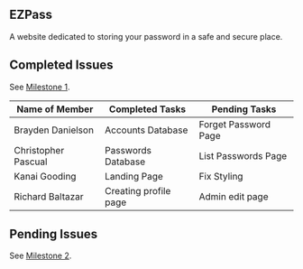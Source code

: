## EZPass
A website dedicated to storing your password in a safe and secure place.

## Completed Issues
See [Milestone 1](https://github.com/orgs/ezpass24/projects/1).

| Name of Member | Completed Tasks | Pending Tasks |
| ----- | ----- | ----- |
| Brayden Danielson | Accounts Database | Forget Password Page |
| Christopher Pascual | Passwords Database | List Passwords Page |
| Kanai Gooding | Landing Page | Fix Styling |
| Richard Baltazar | Creating profile page | Admin edit page |

## Pending Issues

See [Milestone 2](https://github.com/orgs/ezpass24/projects/2).
